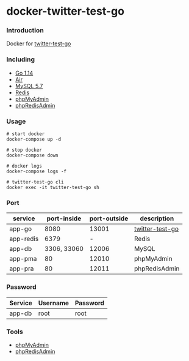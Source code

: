 # docker-twitter-test-go

### Introduction
Docker for [twitter-test-go](https://github.com/danielhuang-030/twitter-test-go)

### Including
 - [Go 1.14](https://hub.docker.com/_/golang)
 - [Air](https://github.com/cosmtrek/air)
 - [MySQL 5.7](https://hub.docker.com/_/mysql)
 - [Redis](https://hub.docker.com/_/redis)
 - [phpMyAdmin](https://hub.docker.com/r/phpmyadmin/phpmyadmin)
 - [phpRedisAdmin](https://hub.docker.com/r/erikdubbelboer/phpredisadmin)

### Usage

```shell
# start docker
docker-compose up -d

# stop docker
docker-compose down

# docker logs
docker-compose logs -f
```

```shell
# twitter-test-go cli
docker exec -it twitter-test-go sh
```

### Port
| service  | port-inside | port-outside  | description |
|---|---|---|---|
| app-go  | 8080 | 13001 | [twitter-test-go](https://github.com/danielhuang-030/twitter-test-go) | 
| app-redis | 6379 | - | Redis |
| app-db | 3306, 33060 | 12006 | MySQL |
| app-pma | 80 | 12010 | phpMyAdmin |
| app-pra | 80 | 12011 | phpRedisAdmin |

### Password
| Service  | Username | Password  | 
|---|---|---|
| app-db | root | root |

### Tools
- [phpMyAdmin](http://localhost:12010)
- [phpRedisAdmin](http://localhost:12011)
